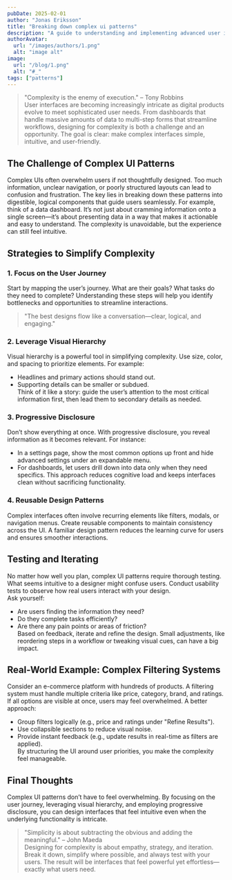 ```yaml
---
pubDate: 2025-02-01
author: "Jonas Eriksson"
title: "Breaking down complex ui patterns"
description: "A guide to understanding and implementing advanced user interface concepts."
authorAvatar:
  url: "/images/authors/1.png"
  alt: "image alt"
image:
  url: "/blog/1.png"
  alt: "#_"
tags: ["patterns"]
---
```

> "Complexity is the enemy of execution." – Tony Robbins  
User interfaces are becoming increasingly intricate as digital products evolve to meet sophisticated user needs. From dashboards that handle massive amounts of data to multi-step forms that streamline workflows, designing for complexity is both a challenge and an opportunity. The goal is clear: make complex interfaces simple, intuitive, and user-friendly.
## The Challenge of Complex UI Patterns  
Complex UIs often overwhelm users if not thoughtfully designed. Too much information, unclear navigation, or poorly structured layouts can lead to confusion and frustration. The key lies in breaking down these patterns into digestible, logical components that guide users seamlessly.
For example, think of a data dashboard. It’s not just about cramming information onto a single screen—it’s about presenting data in a way that makes it actionable and easy to understand. The complexity is unavoidable, but the experience can still feel intuitive.
## Strategies to Simplify Complexity  
### 1. **Focus on the User Journey**  
Start by mapping the user’s journey. What are their goals? What tasks do they need to complete? Understanding these steps will help you identify bottlenecks and opportunities to streamline interactions.  
> "The best designs flow like a conversation—clear, logical, and engaging."  
### 2. **Leverage Visual Hierarchy**  
Visual hierarchy is a powerful tool in simplifying complexity. Use size, color, and spacing to prioritize elements. For example:  
- Headlines and primary actions should stand out.  
- Supporting details can be smaller or subdued.  
Think of it like a story: guide the user’s attention to the most critical information first, then lead them to secondary details as needed.
### 3. **Progressive Disclosure**  
Don’t show everything at once. With progressive disclosure, you reveal information as it becomes relevant. For instance:  
- In a settings page, show the most common options up front and hide advanced settings under an expandable menu.  
- For dashboards, let users drill down into data only when they need specifics.
This approach reduces cognitive load and keeps interfaces clean without sacrificing functionality.
### 4. **Reusable Design Patterns**  
Complex interfaces often involve recurring elements like filters, modals, or navigation menus. Create reusable components to maintain consistency across the UI. A familiar design pattern reduces the learning curve for users and ensures smoother interactions.
## Testing and Iterating  
No matter how well you plan, complex UI patterns require thorough testing. What seems intuitive to a designer might confuse users. Conduct usability tests to observe how real users interact with your design.  
Ask yourself:  
- Are users finding the information they need?  
- Do they complete tasks efficiently?  
- Are there any pain points or areas of friction?  
Based on feedback, iterate and refine the design. Small adjustments, like reordering steps in a workflow or tweaking visual cues, can have a big impact.
## Real-World Example: Complex Filtering Systems  
Consider an e-commerce platform with hundreds of products. A filtering system must handle multiple criteria like price, category, brand, and ratings. If all options are visible at once, users may feel overwhelmed.
A better approach:  
- Group filters logically (e.g., price and ratings under "Refine Results").  
- Use collapsible sections to reduce visual noise.  
- Provide instant feedback (e.g., update results in real-time as filters are applied).  
By structuring the UI around user priorities, you make the complexity feel manageable.
## Final Thoughts  
Complex UI patterns don’t have to feel overwhelming. By focusing on the user journey, leveraging visual hierarchy, and employing progressive disclosure, you can design interfaces that feel intuitive even when the underlying functionality is intricate.
> "Simplicity is about subtracting the obvious and adding the meaningful." – John Maeda  
Designing for complexity is about empathy, strategy, and iteration. Break it down, simplify where possible, and always test with your users. The result will be interfaces that feel powerful yet effortless—exactly what users need.
